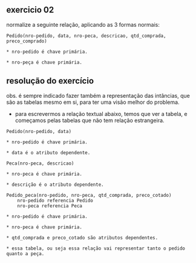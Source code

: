 ## exercicio 02
normalize a seguinte relação, aplicando as 3 formas normais:

```
Pedido(nro-pedido, data, nro-peca, descricao, qtd_comprada, preco_comprado)

* nro-pedido é chave primária.

* nro-peça é chave primária. 
```


## resolução do exercício
obs. é sempre indicado fazer também a representação das intâncias, que são as tabelas mesmo em si, para ter uma visão melhor do problema.

* para escrevermos a relação textual abaixo, temos que ver a tabela, e começamos pelas tabelas que não tem relação estrangeira.

```
Pedido(nro-pedido, data)

* nro-pedido é chave primária.

* data é o atributo dependente.

```


```
Peca(nro-peca, descricao)

* nro-peca é chave primária.

* descrição é o atributo dependente.
```


```
Pedido_peca(nro-pedido, nro-peca, qtd_comprada, preco_cotado)
    nro-pedido referencia Pedido
    nro-peca referencia Peca

* nro-pedido é chave primária.

* nro-peca é chave primária.

* qtd_comprada e preco_cotado são atributos dependentes.

* essa tabela, ou seja essa relação vai representar tanto o pedido quanto a peça.
```


